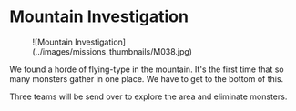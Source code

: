 # Mountain Investigation

<figure markdown>
![Mountain Investigation](../images/missions_thumbnails/M038.jpg)
</figure>

We found a horde of flying-type in the mountain. It's the first time that so many monsters gather in one place. We have to get to the bottom of this.

Three teams will be send over to explore the area and eliminate monsters.
